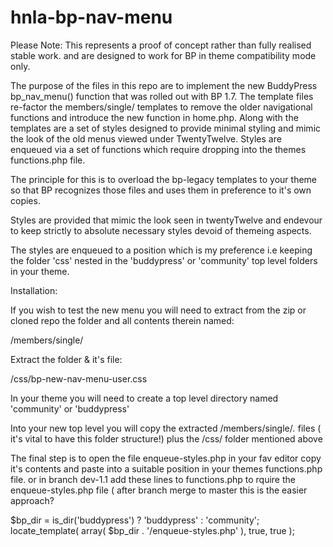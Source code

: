 hnla-bp-nav-menu
================

Please Note: This represents a proof of concept rather than fully realised stable work.
and are designed to work for BP in theme compatibility mode only.

The purpose of the files in this repo are to implement the new BuddyPress bp_nav_menu() function that was rolled out with BP 1.7. The template files re-factor the members/single/ templates to remove the older navigational functions and introduce the new function in home.php. Along with the templates are a set of styles designed to provide minimal styling and mimic the look of the old menus viewed under TwentyTwelve. Styles are enqueued via a set of functions which require dropping into the themes functions.php file.

The principle for this is to overload the bp-legacy templates to your theme so that BP recognizes those files and uses them in preference to it's own copies.

Styles are provided that mimic the look seen in twentyTwelve  and endevour to keep strictly to absolute necessary styles devoid of themeing aspects.

The styles are enqueued to a position which is my preference i.e keeping the folder 'css' nested in the 'buddypress' or 'community' top level folders in your theme.

Installation:

If you wish to test the new menu you will need to extract from the zip  or cloned repo the
folder and all contents therein named:

/members/single/

Extract the folder & it's file:

/css/bp-new-nav-menu-user.css

In your theme you will need to create a top level directory named 'community' or 'buddypress'

Into your new top level  you will copy the extracted /members/single/*.* files  ( it's vital to have this folder structure!)
plus the /css/ folder mentioned above

The final step is to open the file enqueue-styles.php in your fav editor copy it's contents and paste into a suitable position in your themes functions.php file.
or in branch dev-1.1 add these lines to functions.php to rquire the enqueue-styles.php file ( after branch merge to master  this is the easier approach?

$bp_dir = is_dir('buddypress') ? 'buddypress' : 'community';
locate_template( array( $bp_dir . '/enqueue-styles.php' ), true, true );
